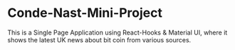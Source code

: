 # Conde-Nast-Mini-Project
This is a Single Page Application using React-Hooks &amp; Material UI, where it shows the latest UK news about bit coin from various sources.
